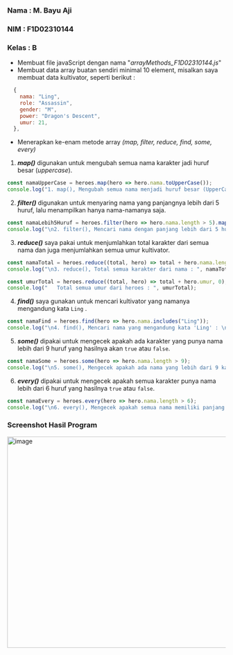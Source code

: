 ### **Nama : M. Bayu Aji**

### **NIM : F1D02310144**

### **Kelas : B**

- Membuat file javaScript dengan nama "*arrayMethods_F1D02310144.js*"
- Membuat data array buatan sendiri minimal 10 element, misalkan saya membuat data kultivator, seperti berikut :

``` javascript 
  {
    nama: "Ling",
    role: "Assassin",
    gender: "M",
    power: "Dragon's Descent",
    umur: 21,
  },
```
- Menerapkan ke-enam metode array *(map, filter, reduce, find, some, every)*

1. ***map()*** digunakan untuk mengubah semua nama karakter jadi huruf besar (*uppercase*).
``` javascript
const namaUpperCase = heroes.map(hero => hero.nama.toUpperCase());
console.log("1. map(), Mengubah semua nama menjadi huruf besar (UpperCase) : \n", namaUpperCase);
```

2. ***filter()*** digunakan untuk menyaring nama yang panjangnya lebih dari 5 huruf, lalu menampilkan hanya nama-namanya saja.
``` javascript
const namaLebih5Huruf = heroes.filter(hero => hero.nama.length > 5).map(hero => hero.nama);
console.log("\n2. filter(), Mencari nama dengan panjang lebih dari 5 huruf : \n", namaLebih5Huruf);
```

3. ***reduce()*** saya pakai untuk menjumlahkan total karakter dari semua nama dan juga menjumlahkan semua umur kultivator.
``` javascript
const namaTotal = heroes.reduce((total, hero) => total + hero.nama.length, 0);
console.log("\n3. reduce(), Total semua karakter dari nama : ", namaTotal);

const umurTotal = heroes.reduce((total, hero) => total + hero.umur, 0);
console.log("   Total semua umur dari heroes : ", umurTotal);
```

4. ***find()*** saya gunakan untuk mencari kultivator yang namanya mengandung kata `Ling` .
``` javascript
const namaFind = heroes.find(hero => hero.nama.includes("Ling"));
console.log("\n4. find(), Mencari nama yang mengandung kata 'Ling' : \n", namaFind);
```

5. ***some()*** dipakai untuk mengecek apakah ada karakter yang punya nama lebih dari 9 huruf yang hasilnya akan `true` atau `false`.
``` javascript
const namaSome = heroes.some(hero => hero.nama.length > 9);
console.log("\n5. some(), Mengecek apakah ada nama yang lebih dari 9 karakter : ", namaSome);
```

6. ***every()*** dipakai untuk mengecek apakah semua karakter punya nama lebih dari 6 huruf yang hasilnya `true` atau `false`.
``` javascript
const namaEvery = heroes.every(hero => hero.nama.length > 6);
console.log("\n6. every(), Mengecek apakah semua nama memiliki panjang lebih dari 6 karakter : ", namaEvery);
```

### Screenshot Hasil Program
<img width="641" height="487" alt="image" src="https://github.com/user-attachments/assets/c9471147-765f-4834-9652-0ada4ecf6ad4" />

